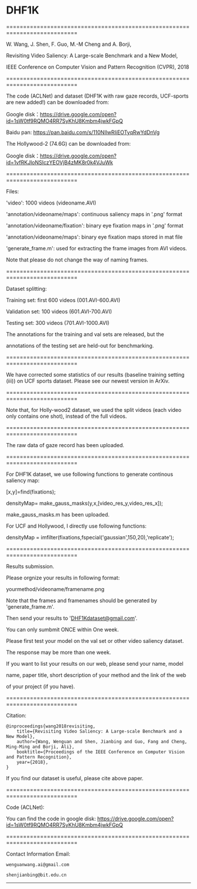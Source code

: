 # DHF1K


===========================================================================

W. Wang, J. Shen, F. Guo, M.-M Cheng and A. Borji, 

Revisiting Video Saliency: A Large-scale Benchmark and a New Model,  

IEEE Conference on Computer Vision and Pattern Recognition (CVPR), 2018  

===========================================================================

The code (ACLNet) and dataset (DHF1K with raw gaze records, UCF-sports are new added!) can be downloaded from:

Google disk：https://drive.google.com/open?id=1sW0tf9RQMO4RR7SyKhU8Kmbm4jwkFGpQ

Baidu pan: https://pan.baidu.com/s/110NIlwRIiEOTyqRwYdDnVg

The Hollywood-2 (74.6G) can be downloaded from:

Google disk：https://drive.google.com/open?id=1vfRKJloNSIczYEOVjB4zMK8r0k4VJuWk


===========================================================================

Files:

'video': 1000 videos (videoname.AVI)

'annotation/videoname/maps': continuous saliency maps in '.png' format

'annotation/videoname/fixation': binary eye fixation maps in '.png' format

'annotation/videoname/maps': binary eye fixation maps stored in mat file

'generate_frame.m': used for extracting the frame images from AVI videos. 

Note that please do not change the way of naming frames.

===========================================================================

Dataset splitting:

Training set:   first 600 videos (001.AVI-600.AVI)

Validation set: 100 videos (601.AVI-700.AVI)

Testing set:    300 videos (701.AVI-1000.AVI)


The annotations for the training and val sets are released, but the 

annotations of the testing set are held-out for benchmarking.

===========================================================================

We have corrected some statistics of our results 
(baseline training setting (iii)) on UCF sports dataset.
Please see our newest version in ArXiv.

===========================================================================

Note that, for Holly-wood2 dataset, we used the split videos 
(each video only contains one shot), instead of the full videos.

===========================================================================

The raw data of gaze record has been uploaded.

===========================================================================

For DHF1K dataset, we use following functions to generate continous saliency map:

[x,y]=find(fixations);

densityMap= make_gauss_masks(y,x,[video_res_y,video_res_x]); 

make_gauss_masks.m has been uploaded.

For UCF and Hollywood, I directly use following functions:

densityMap = imfilter(fixations,fspecial('gaussian',150,20),'replicate');

===========================================================================

Results submission.

Please orgnize your results in following format:

yourmethod/videoname/framename.png

Note that the frames and framenames should be generated by 'generate_frame.m'.

Then send your results to 'DHF1Kdataset@gmail.com'. 

You can only sumbmit ONCE within One week. 

Please first test your model on the val set or other video saliency dataset.

The response may be more than one week.

If you want to list your results on our web, please send your name, model 

name, paper title, short description of your method and the link of the web

of your project (if you have).

===========================================================================

Citation:

	@inproceedings{wang2018revisiting,
  		title={Revisiting Video Saliency: A Large-scale Benchmark and a New Model},
  		author={Wang, Wenguan and Shen, Jianbing and Guo, Fang and Cheng, Ming-Ming and Borji, Ali},
  		booktitle={Proceedings of the IEEE Conference on Computer Vision and Pattern Recognition},
  		year={2018},
	}

If you find our dataset is useful, please cite above paper.

===========================================================================

Code (ACLNet): 

You can find the code in google disk:  https://drive.google.com/open?id=1sW0tf9RQMO4RR7SyKhU8Kmbm4jwkFGpQ

===========================================================================

Contact Information
Email:

	wenguanwang.ai@gmail.com
	
	shenjianbing@bit.edu.cn
------------------------------------------------------------------------------------------------
